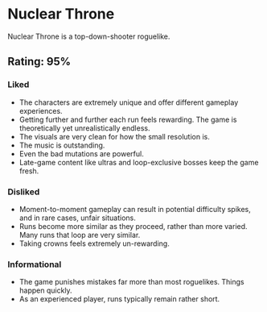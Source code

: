 # Nuclear Throne

Nuclear Throne is a top-down-shooter roguelike.

## Rating: 95%

### Liked

- The characters are extremely unique and offer different gameplay experiences.
- Getting further and further each run feels rewarding. The game is theoretically yet unrealistically endless.
- The visuals are very clean for how the small resolution is.
- The music is outstanding.
- Even the bad mutations are powerful.
- Late-game content like ultras and loop-exclusive bosses keep the game fresh.

### Disliked

- Moment-to-moment gameplay can result in potential difficulty spikes, and in rare cases, unfair situations.
- Runs become more similar as they proceed, rather than more varied. Many runs that loop are very similar.
- Taking crowns feels extremely un-rewarding.

### Informational

- The game punishes mistakes far more than most roguelikes. Things happen quickly.
- As an experienced player, runs typically remain rather short.